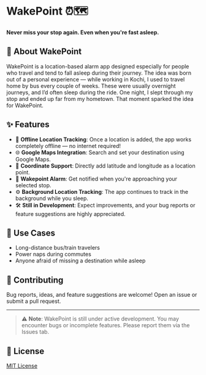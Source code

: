 # WakePoint ⏰🗺️

**Never miss your stop again. Even when you're fast asleep.**

## 🚀 About WakePoint

WakePoint is a location-based alarm app designed especially for people who travel and tend to fall asleep during their journey. The idea was born out of a personal experience — while working in Kochi, I used to travel home by bus every couple of weeks. These were usually overnight journeys, and I’d often sleep during the ride. One night, I slept through my stop and ended up far from my hometown. That moment sparked the idea for WakePoint.

## ✨ Features

- 📍 **Offline Location Tracking**: Once a location is added, the app works completely offline — no internet required!
- 🌐 **Google Maps Integration**: Search and set your destination using Google Maps.
- 🎯 **Coordinate Support**: Directly add latitude and longitude as a location point.
- 🔔 **Wakepoint Alarm**: Get notified when you're approaching your selected stop.
- ⚙️ **Background Location Tracking**: The app continues to track in the background while you sleep.
- 🛠️ **Still in Development**: Expect improvements, and your bug reports or feature suggestions are highly appreciated.

## 📱 Use Cases

- Long-distance bus/train travelers
- Power naps during commutes
- Anyone afraid of missing a destination while asleep

## 💬 Contributing

Bug reports, ideas, and feature suggestions are welcome! Open an issue or submit a pull request.

---

> ⚠️ **Note**: WakePoint is still under active development. You may encounter bugs or incomplete features. Please report them via the Issues tab.

## 📌 License

[MIT License](LICENSE)

